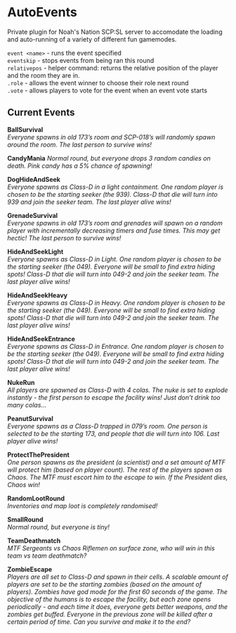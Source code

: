 # AutoEvents

Private plugin for Noah's Nation SCP:SL server to accomodate the loading and auto-running of a variety of different fun gamemodes.  
  
``event <name>`` - runs the event specified  
``eventskip`` - stops events from being ran this round  
``relativepos`` - helper command: returns the relative position of the player and the room they are in.  
``.role`` - allows the event winner to choose their role next round  
``.vote`` - allows players to vote for the event when an event vote starts  

## Current Events

**BallSurvival**  
*Everyone spawns in old 173’s room and SCP-018’s will randomly spawn around the room. The last person to survive wins!*

**CandyMania**
*Normal round, but everyone drops 3 random candies on death. Pink candy has a 5% chance of spawning!*

**DogHideAndSeek**  
*Everyone spawns as Class-D in a light containment. One random player is chosen to be the starting seeker (the 939). Class-D that die will turn into 939 and join the seeker team. The last player alive wins!*

**GrenadeSurvival**  
*Everyone spawns in old 173’s room and grenades will spawn on a random player with incrementally decreasing timers and fuse times. This may get hectic! The last person to survive wins!*

**HideAndSeekLight**  
*Everyone spawns as Class-D in Light. One random player is chosen to be the starting seeker (the 049). Everyone will be small to find extra hiding spots! Class-D that die will turn into 049-2 and join the seeker team. The last player alive wins!*

**HideAndSeekHeavy**  
*Everyone spawns as Class-D in Heavy. One random player is chosen to be the starting seeker (the 049). Everyone will be small to find extra hiding spots! Class-D that die will turn into 049-2 and join the seeker team. The last player alive wins!*

**HideAndSeekEntrance**  
*Everyone spawns as Class-D in Entrance. One random player is chosen to be the starting seeker (the 049). Everyone will be small to find extra hiding spots! Class-D that die will turn into 049-2 and join the seeker team. The last player alive wins!*

**NukeRun**  
*All players are spawned as Class-D with 4 colas. The nuke is set to explode instantly - the first person to escape the facility wins! Just don’t drink too many colas…*

**PeanutSurvival**  
*Everyone spawns as a Class-D trapped in 079’s room. One person is selected to be the starting 173, and people that die will turn into 106. Last player alive wins!*

**ProtectThePresident**  
*One person spawns as the president (a scientist) and a set amount of MTF will protect him (based on player count). The rest of the players spawn as Chaos. The MTF must escort him to the escape to win. If the President dies, Chaos win!*

**RandomLootRound**  
*Inventories and map loot is completely randomised!*

**SmallRound**  
*Normal round, but everyone is tiny!*

**TeamDeathmatch**  
*MTF Sergeants vs Chaos Riflemen on surface zone, who will win in this team vs team deathmatch?*

**ZombieEscape**  
*Players are all set to Class-D and spawn in their cells. A scalable amount of players are set to be the starting zombies (based on the amount of players). Zombies have god mode for the first 60 seconds of the game. The objective of the humans is to escape the facility, but each zone opens periodically - and each time it does, everyone gets better weapons, and the zombies get buffed. Everyone in the previous zone will be killed after a certain period of time. Can you survive and make it to the end?*
